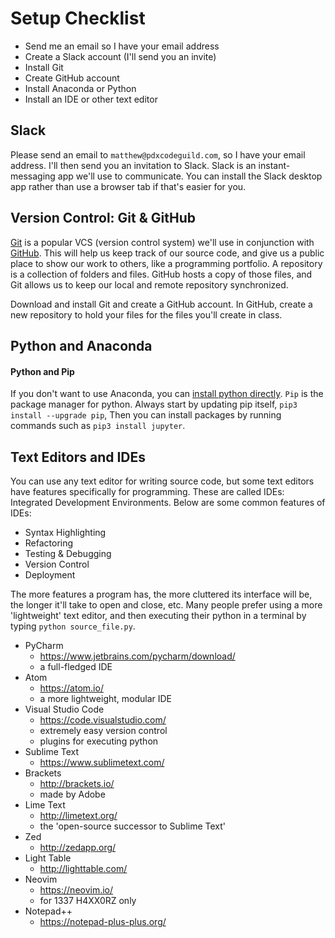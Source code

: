 


# Setup Checklist

- Send me an email so I have your email address
- Create a Slack account (I'll send you an invite)
- Install Git
- Create GitHub account
- Install Anaconda or Python
- Install an IDE or other text editor


## Slack

Please send an email to `matthew@pdxcodeguild.com`, so I have your email address. I'll then send you an invitation to Slack. Slack is an instant-messaging app we'll use to communicate. You can install the Slack desktop app rather than use a browser tab if that's easier for you.


## Version Control: Git & GitHub


[Git](https://git-scm.com/downloads) is a popular VCS (version control system) we'll use in conjunction with [GitHub](https://github.com/). This will help us keep track of our source code, and give us a public place to show our work to others, like a programming portfolio. A repository is a collection of folders and files. GitHub hosts a copy of those files, and Git allows us to keep our local and remote repository synchronized.

Download and install Git and create a GitHub account. In GitHub, create a new repository to hold your files for the files you'll create in class.


## Python and Anaconda

#### Python and Pip

If you don't want to use Anaconda, you can [install python directly](https://www.python.org/downloads/). `Pip` is the package manager for python. Always start by updating pip itself, `pip3 install --upgrade pip`, Then you can install packages by running commands such as `pip3 install jupyter`.

## Text Editors and IDEs

You can use any text editor for writing source code, but some text editors have features specifically for programming. These are called IDEs: Integrated Development Environments. Below are some common features of IDEs:

- Syntax Highlighting
- Refactoring
- Testing & Debugging
- Version Control
- Deployment

The more features a program has, the more cluttered its interface will be, the longer it'll take to open and close, etc. Many people prefer using a more 'lightweight' text editor, and then executing their python in a terminal by typing `python source_file.py`.

- PyCharm
  - https://www.jetbrains.com/pycharm/download/
  - a full-fledged IDE
- Atom
  - https://atom.io/
  - a more lightweight, modular IDE
- Visual Studio Code
  - https://code.visualstudio.com/
  - extremely easy version control
  - plugins for executing python
- Sublime Text
  - https://www.sublimetext.com/
- Brackets
  - http://brackets.io/
  - made by Adobe
- Lime Text
  - http://limetext.org/
  - the 'open-source successor to Sublime Text'
- Zed
  - http://zedapp.org/
- Light Table
  - http://lighttable.com/
- Neovim
  - https://neovim.io/
  - for 1337 H4XX0RZ only
- Notepad++
  - https://notepad-plus-plus.org/